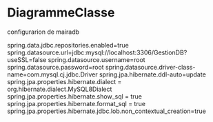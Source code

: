 # DiagrammeClasse


configurarion de mairadb

spring.data.jdbc.repositories.enabled=true
spring.datasource.url=jdbc:mysql://localhost:3306/GestionDB?useSSL=false
spring.datasource.username=root
spring.datasource.password=root
spring.datasource.driver-class-name=com.mysql.cj.jdbc.Driver
spring.jpa.hibernate.ddl-auto=update
spring.jpa.properties.hibernate.dialect = org.hibernate.dialect.MySQL8Dialect
spring.jpa.properties.hibernate.show_sql = true
spring.jpa.properties.hibernate.format_sql = true
spring.jpa.properties.hibernate.jdbc.lob.non_contextual_creation=true
